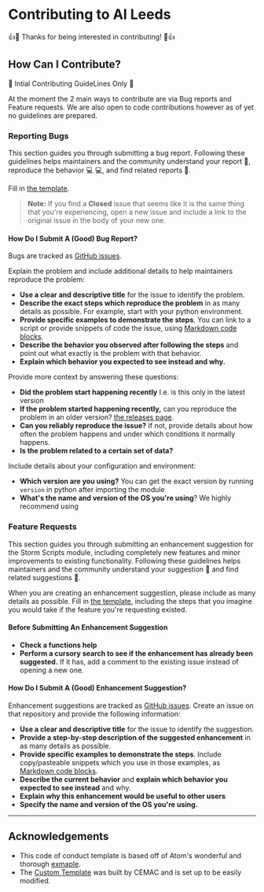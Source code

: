 <!-- COMMENT LINE HIGHLIGHT BITS THAT NEED CHANGING E.G PROJECT NAME Cntrl+f comment lines and fill in the info!! -->
<!-- THIS IS GENERISISED FROM STORM TRACKING SCRIPTS -->
# Contributing to AI Leeds<!--- Project name -->

:+1::tada: Thanks for being interested in contributing! :tada::+1:

## How Can I Contribute?

:construction: Intial Contributing GuideLines Only :construction: 

At the moment the 2 main ways to contribute are via Bug reports and Feature requests. We are also open to code contributions however as of yet no guidelines are prepared.

### Reporting Bugs

This section guides you through submitting a bug report. Following these guidelines helps maintainers and the community understand your report :pencil:, reproduce the behavior :computer: :computer:, and find related reports :mag_right:.

 Fill in [the template](https://github.com/cemachelen/AILeeds/issues/new?assignees=&labels=&template=bug_report.md&title=)<!-- LINK TO ISSUE TAB IN REPOP-->.

> **Note:** If you find a **Closed** issue that seems like it is the same thing that you're experiencing, open a new issue and include a link to the original issue in the body of your new one.

#### How Do I Submit A (Good) Bug Report?

Bugs are tracked as [GitHub issues](https://guides.github.com/features/issues/). 

Explain the problem and include additional details to help maintainers reproduce the problem:

* **Use a clear and descriptive title** for the issue to identify the problem.
* **Describe the exact steps which reproduce the problem** in as many details as possible. For example, start with your python environment. 
* **Provide specific examples to demonstrate the steps**. You can link to a script or provide snippets of code the issue, using [Markdown code blocks](https://help.github.com/articles/markdown-basics/#multiple-lines).
* **Describe the behavior you observed after following the steps** and point out what exactly is the problem with that behavior.
* **Explain which behavior you expected to see instead and why.**

Provide more context by answering these questions:

* **Did the problem start happening recently** I.e. is this only in the latest version
* **If the problem started happening recently,** can you reproduce the problem in an older version? [the releases page]().<!-- LINK TO RELEASE TAB IN REPOP-->
* **Can you reliably reproduce the issue?** If not, provide details about how often the problem happens and under which conditions it normally happens.
* **Is the problem related to a certain set of data?**

Include details about your configuration and environment:

* **Which version are you using?** You can get the exact version by running <!-- insert command --> `version` in python after importing the module
* **What's the name and version of the OS you're using**? We highly recommend using <!-- Typically UNIX -->

### Feature Requests

This section guides you through submitting an enhancement suggestion for the Storm Scripts module, including completely new features and minor improvements to existing functionality. Following these guidelines helps maintainers and the community understand your suggestion :pencil: and find related suggestions :mag_right:.

When you are creating an enhancement suggestion, please include as many details as possible. Fill in [the template](https://github.com/cemachelen/AILeeds/issues/new?assignees=&labels=&template=feature_request.md&title=), including the steps that you imagine you would take if the feature you're requesting existed.

#### Before Submitting An Enhancement Suggestion

* **Check a functions help**  <!-- HOW TO ACCESS HELP FEATURE IF EXISTS -->
* **Perform a cursory search to see if the enhancement has already been suggested.** If it has, add a comment to the existing issue instead of opening a new one.

#### How Do I Submit A (Good) Enhancement Suggestion?

Enhancement suggestions are tracked as [GitHub issues](https://guides.github.com/features/issues/). Create an issue on that repository and provide the following information:

* **Use a clear and descriptive title** for the issue to identify the suggestion.
* **Provide a step-by-step description of the suggested enhancement** in as many details as possible.
* **Provide specific examples to demonstrate the steps**. Include copy/pasteable snippets which you use in those examples, as [Markdown code blocks](https://help.github.com/articles/markdown-basics/#multiple-lines).
* **Describe the current behavior** and **explain which behavior you expected to see instead** and why.
* **Explain why this enhancement would be useful to other users**
* **Specify the name and version of the OS you're using.** <!-- Typically we'll recomend UNIX -->

<hr> 

## Acknowledgements ##

* This code of conduct template is based off of Atom's wonderful and thorough [exmaple](https://github.com/atom/atom/blob/master/CONTRIBUTING.md).
* The [Custom Template](https://github.com/cemac/cemac_generic/blob/master/Templates/CONTRIBUTING.md) was built by CEMAC and is set up to be easily modified.


